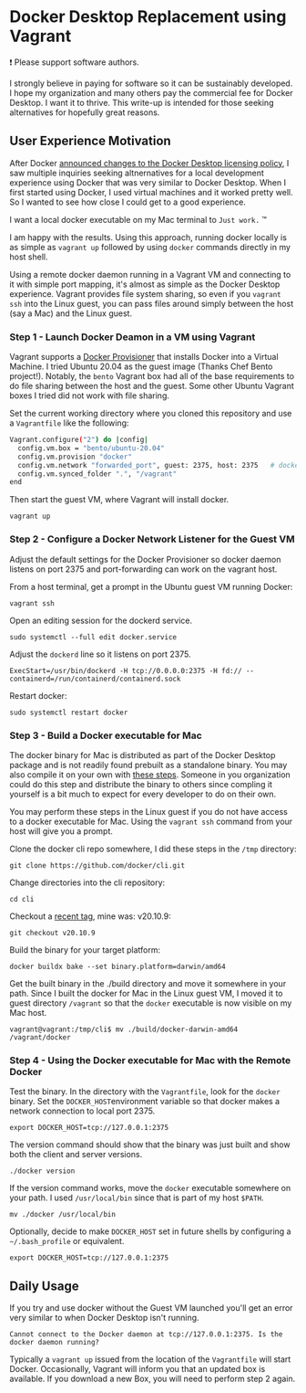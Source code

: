 # Docker Desktop Replacement using Vagrant

 :exclamation:  Please support software authors.

I strongly believe in paying for software so it can be sustainably 
developed. I hope my organization and many others pay the commercial fee for 
Docker Desktop. I want it to thrive. This write-up is intended for those 
seeking alternatives for hopefully great reasons.

## User Experience Motivation

After Docker [announced changes to the Docker Desktop licensing policy](https://www.docker.com/blog/updating-product-subscriptions/), 
I saw multiple inquiries seeking altnernatives for a local development 
experience using Docker that was very similar to Docker Desktop. When I first 
started using Docker, I used virtual machines and it worked pretty well. So I 
wanted to see how close I could get to a good experience. 

I want a local docker executable on my Mac terminal to `Just work.` :tm: 

I am happy with the results. Using this approach, running docker locally is as 
simple as `vagrant up` followed by using `docker` commands directly in my 
host shell.

Using a remote docker daemon running in a Vagrant VM and connecting to it 
with simple port mapping, it's almost as simple as the Docker Desktop 
experience. Vagrant provides file system sharing, so even if 
you `vagrant ssh` into the Linux guest, you can pass files around simply 
between the host (say a Mac) and the Linux guest.

### Step 1 - Launch Docker Deamon in a VM using Vagrant

Vagrant supports a [Docker Provisioner](https://www.vagrantup.com/docs/provisioning/docker) 
that installs Docker into a Virtual Machine. I tried Ubuntu 20.04 as the guest 
image (Thanks Chef Bento project!). Notably, the `bento` Vagrant box had all of 
the base requirements to do file sharing between the host and the guest. Some 
other Ubuntu Vagrant boxes I tried did not work with file sharing.

Set the current working directory where you cloned this repository and use a 
`Vagrantfile` like the following:

```sh
Vagrant.configure("2") do |config|
  config.vm.box = "bento/ubuntu-20.04"
  config.vm.provision "docker"
  config.vm.network "forwarded_port", guest: 2375, host: 2375   # docker port
  config.vm.synced_folder ".", "/vagrant"
end
```

Then start the guest VM, where Vagrant will install docker.

`vagrant up` 

### Step 2 - Configure a Docker Network Listener for the Guest VM

Adjust the default settings for the Docker Provisioner so docker daemon listens 
on port 2375 and port-forwarding can work on the vagrant host.

From a host terminal, get a prompt in the Ubuntu guest VM running Docker:

`vagrant ssh` 

Open an editing session for the dockerd service.

`sudo systemctl --full edit docker.service`

Adjust the `dockerd` line so it listens on port 2375.

`ExecStart=/usr/bin/dockerd -H tcp://0.0.0.0:2375 -H fd:// --containerd=/run/containerd/containerd.sock`

Restart docker:

`sudo systemctl restart docker`

### Step 3 - Build a Docker executable for Mac

The docker binary for Mac is distributed as part of the Docker Desktop package 
and is not readily found prebuilt as a standalone binary. You may also compile it 
on your own with [these steps](https://www.reddit.com/r/docker/comments/mooiqh/install_cli_only_on_mac/). 
Someone in you organization could do this step and distribute the binary to 
others since compling it yourself is a bit much to expect for every developer 
to do on their own.

You may perform these steps in the Linux guest if you do not have access to a 
docker executable for Mac. Using the `vagrant ssh` command from your host will 
give you a prompt.

Clone the docker cli repo somewhere, I did these steps in the `/tmp` directory: 

`git clone https://github.com/docker/cli.git`

Change directories into the cli repository:

`cd cli`

Checkout a [recent tag](https://github.com/docker/cli/tags), mine was: v20.10.9:

`git checkout v20.10.9`

Build the binary for your target platform:

`docker buildx bake --set binary.platform=darwin/amd64`

Get the built binary in the ./build directory and move it somewhere in your 
path. Since I built the docker for Mac in the Linux guest VM, I moved it to 
guest directory `/vagrant` so that the `docker` executable is now visible on my 
Mac host.

`vagrant@vagrant:/tmp/cli$ mv ./build/docker-darwin-amd64 /vagrant/docker`

### Step 4 - Using the Docker executable for Mac with the Remote Docker

Test the binary. In the directory with the `Vagrantfile`, look for the `docker` 
binary. Set the `DOCKER_HOST`environment variable so that docker makes a 
network connection to local port 2375.

`export DOCKER_HOST=tcp://127.0.0.1:2375`

The version command should show that the binary was just built and show both 
the client and server versions.

`./docker version`

If the version command works, move the `docker` executable somewhere on your 
path. I used `/usr/local/bin` since that is part of my host `$PATH`.

`mv ./docker /usr/local/bin`

Optionally, decide to make `DOCKER_HOST` set in future shells by configuring a 
`~/.bash_profile` or equivalent.

`export DOCKER_HOST=tcp://127.0.0.1:2375`

## Daily Usage

If you try and use docker without the Guest VM launched you'll get an error 
very similar to when Docker Desktop isn't running.

`Cannot connect to the Docker daemon at tcp://127.0.0.1:2375. Is the docker daemon running?`

Typically a `vagrant up` issued from the location of the `Vagrantfile` will 
start Docker. Occasionally, Vagrant will inform you that an updated box is 
available. If you download a new Box, you will need to perform step 2 again.
